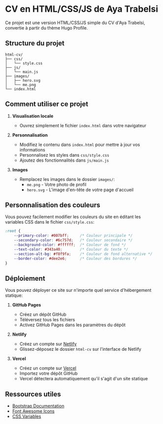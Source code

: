 # CV en HTML/CSS/JS de Aya Trabelsi

Ce projet est une version HTML/CSS/JS simple du CV d'Aya Trabelsi, convertie à partir du thème Hugo Profile.

## Structure du projet

```
html-cv/
├── css/
│   └── style.css
├── js/
│   └── main.js
├── images/
│   ├── hero.svg
│   └── me.png
└── index.html
```

## Comment utiliser ce projet

1. **Visualisation locale**
   - Ouvrez simplement le fichier `index.html` dans votre navigateur

2. **Personnalisation**
   - Modifiez le contenu dans `index.html` pour mettre à jour vos informations
   - Personnalisez les styles dans `css/style.css`
   - Ajoutez des fonctionnalités dans `js/main.js`

3. **Images**
   - Remplacez les images dans le dossier `images/`:
     - `me.png` - Votre photo de profil
     - `hero.svg` - L'image d'en-tête de votre page d'accueil

## Personnalisation des couleurs

Vous pouvez facilement modifier les couleurs du site en éditant les variables CSS dans le fichier `css/style.css`:

```css
:root {
    --primary-color: #007bff;     /* Couleur principale */
    --secondary-color: #6c757d;   /* Couleur secondaire */
    --background-color: #ffffff;  /* Couleur de fond */
    --text-color: #343a40;        /* Couleur du texte */
    --section-alt-bg: #f8f9fa;    /* Couleur de fond alternative */
    --border-color: #dee2e6;      /* Couleur des bordures */
}
```

## Déploiement

Vous pouvez déployer ce site sur n'importe quel service d'hébergement statique:

1. **GitHub Pages**
   - Créez un dépôt GitHub
   - Téléversez tous les fichiers
   - Activez GitHub Pages dans les paramètres du dépôt

2. **Netlify**
   - Créez un compte sur [Netlify](https://www.netlify.com/)
   - Glissez-déposez le dossier `html-cv` sur l'interface de Netlify

3. **Vercel**
   - Créez un compte sur [Vercel](https://vercel.com/)
   - Importez votre dépôt GitHub
   - Vercel détectera automatiquement qu'il s'agit d'un site statique

## Ressources utiles

- [Bootstrap Documentation](https://getbootstrap.com/docs/)
- [Font Awesome Icons](https://fontawesome.com/icons)
- [CSS Variables](https://developer.mozilla.org/en-US/docs/Web/CSS/Using_CSS_custom_properties) 